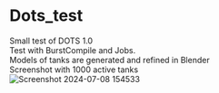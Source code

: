 # Dots_test
Small test of DOTS 1.0  
Test with BurstCompile and Jobs.  
Models of tanks are generated and refined in Blender  
Screenshot with 1000 active tanks  
![Screenshot 2024-07-08 154533](https://github.com/Neur0mancer/Dots_test/assets/644231/05ad087d-ed3d-4913-b88a-06c2f0ecccb8)
